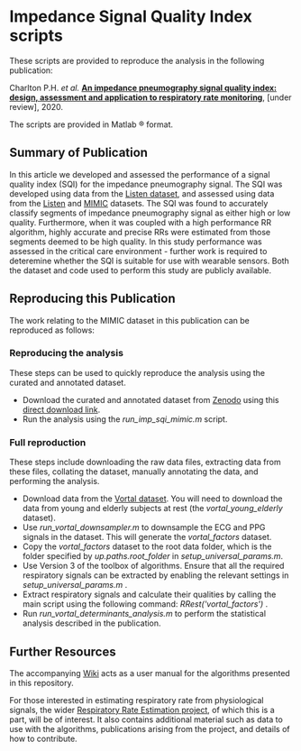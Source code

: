 # Impedance Signal Quality Index scripts

These scripts are provided to reproduce the analysis in the following publication:

Charlton P.H. *et al.* [**An impedance pneumography signal quality index: design, assessment and application to respiratory rate monitoring**](http://peterhcharlton.github.io/RRest/imp_sqi.html), [under review], 2020.

The scripts are provided in Matlab &reg; format.

## Summary of Publication

In this article we developed and assessed the performance of a signal quality index (SQI) for the impedance pneumography signal.
The SQI was developed using data from the <a href="listen_dataset.html">Listen dataset</a>, and assessed using data from the <a href="listen_dataset.html">Listen</a> and <a href="mimic_dataset.html">MIMIC</a> datasets.
The SQI was found to accurately classify segments of impedance pneumography signal as either high or low quality. Furthermore, when it was coupled with a high performance RR algorithm, highly accurate and precise RRs were estimated from those segments deemed to be high quality.
In this study performance was assessed in the critical care environment - further work is required to deteremine whether the SQI is suitable for use with wearable sensors.
Both the dataset and code used to perform this study are publicly available.

## Reproducing this Publication

The work relating to the MIMIC dataset in this publication can be reproduced as follows:

### Reproducing the analysis
These steps can be used to quickly reproduce the analysis using the curated and annotated dataset.

*   Download the curated and annotated dataset from [Zenodo]() using this [direct download link]().
*   Run the analysis using the *run_imp_sqi_mimic.m* script.

### Full reproduction
These steps include downloading the raw data files, extracting data from these files, collating the dataset, manually annotating the data, and performing the analysis.

*   Download data from the [Vortal dataset](http://peterhcharlton.github.io/RRest/vortal_dataset.html). You will need to download the data from young and elderly subjects at rest (the *vortal_young_elderly* dataset).
*   Use *run_vortal_downsampler.m* to downsample the ECG and PPG signals in the dataset. This will generate the *vortal_factors* dataset.
*   Copy the *vortal_factors* dataset to the root data folder, which is the folder specified by *up.paths.root_folder* in *setup_universal_params.m*.
*   Use Version 3 of the toolbox of algorithms. Ensure that all the required respiratory signals can be extracted by enabling the relevant settings in *setup_universal_params.m* .
*   Extract respiratory signals and calculate their qualities by calling the main script using the following command: *RRest('vortal_factors')* .
*   Run *run_vortal_determinants_analysis.m* to perform the statistical analysis described in the publication.


## Further Resources

The accompanying [Wiki](https://github.com/peterhcharlton/RRest/wiki) acts as a user manual for the algorithms presented in this repository.

For those interested in estimating respiratory rate from physiological signals, the wider [Respiratory Rate Estimation project](http://peterhcharlton.github.io/RRest/), of which this is a part, will be of interest. It also contains additional material such as data to use with the algorithms, publications arising from the project, and details of how to contribute.
